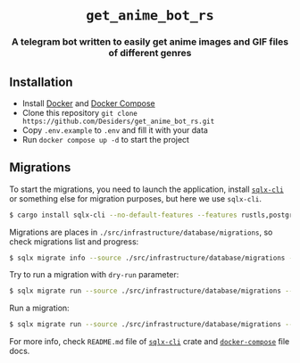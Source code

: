<div align="center">

<h1><code>get_anime_bot_rs</code></h1>

<h3>
A telegram bot written to easily get anime images and GIF files of different genres
</h3>

</div>

## Installation

- Install [Docker](https://docs.docker.com/get-docker/) and [Docker Compose](https://docs.docker.com/compose/install/)
- Clone this repository `git clone https://github.com/Desiders/get_anime_bot_rs.git`
- Copy `.env.example` to `.env` and fill it with your data
- Run `docker compose up -d` to start the project


## Migrations

To start the migrations, you need to launch the application, install [`sqlx-cli`](https://crates.io/crates/sqlx-cli) or something else for migration purposes, but here we use `sqlx-cli`.
```bash
$ cargo install sqlx-cli --no-default-features --features rustls,postgres
```
Migrations are places in `./src/infrastructure/database/migrations`, so check migrations list and progress:
```bash
$ sqlx migrate info --source ./src/infrastructure/database/migrations --database-url postgres://{user}:{password}@{host}:{port}/{db}
```
Try to run a migration with `dry-run` parameter:
```bash
$ sqlx migrate run --source ./src/infrastructure/database/migrations --database-url postgres://{user}:{password}@{host}:{port}/{db} --dry-run
```
Run a migration:
```bash
$ sqlx migrate run --source ./src/infrastructure/database/migrations --database-url postgres://{user}:{password}@{host}:{port}/{db}
```

For more info, check `README.md` file of [`sqlx-cli`](https://crates.io/crates/sqlx-cli) crate and [`docker-compose`](https://docs.docker.com/compose/compose-file/compose-file-v3/) file docs.

